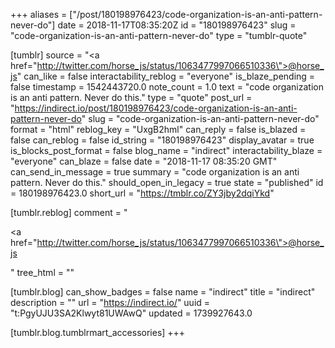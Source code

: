 +++
aliases = ["/post/180198976423/code-organization-is-an-anti-pattern-never-do"]
date = 2018-11-17T08:35:20Z
id = "180198976423"
slug = "code-organization-is-an-anti-pattern-never-do"
type = "tumblr-quote"

[tumblr]
source = "<a href=\"http://twitter.com/horse_js/status/1063477997066510336\">@horse_js</a>"
can_like = false
interactability_reblog = "everyone"
is_blaze_pending = false
timestamp = 1542443720.0
note_count = 1.0
text = "code organization is an anti pattern. Never do this."
type = "quote"
post_url = "https://indirect.io/post/180198976423/code-organization-is-an-anti-pattern-never-do"
slug = "code-organization-is-an-anti-pattern-never-do"
format = "html"
reblog_key = "UxgB2hml"
can_reply = false
is_blazed = false
can_reblog = false
id_string = "180198976423"
display_avatar = true
is_blocks_post_format = false
blog_name = "indirect"
interactability_blaze = "everyone"
can_blaze = false
date = "2018-11-17 08:35:20 GMT"
can_send_in_message = true
summary = "code organization is an anti pattern. Never do this."
should_open_in_legacy = true
state = "published"
id = 180198976423.0
short_url = "https://tmblr.co/ZY3jby2dqiYkd"

[tumblr.reblog]
comment = "<p><a href=\"http://twitter.com/horse_js/status/1063477997066510336\">@horse_js</a></p>"
tree_html = ""

[tumblr.blog]
can_show_badges = false
name = "indirect"
title = "indirect"
description = ""
url = "https://indirect.io/"
uuid = "t:PgyUJU3SA2Klwyt81UWAwQ"
updated = 1739927643.0

[tumblr.blog.tumblrmart_accessories]
+++

